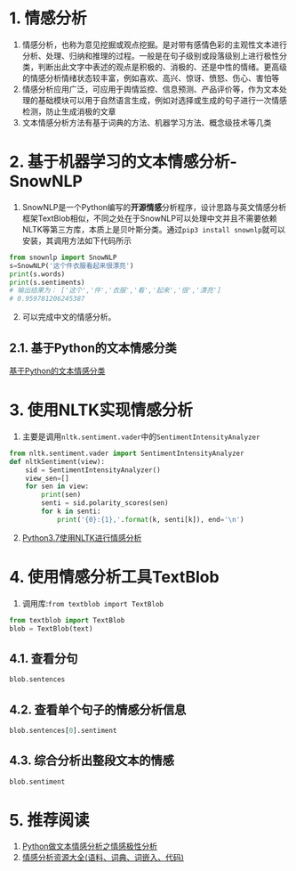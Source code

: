 # 1. 情感分析
1. 情感分析，也称为意见挖掘或观点挖掘。是对带有感情色彩的主观性文本进行分析、处理、归纳和推理的过程。一般是在句子级别或段落级别上进行极性分类，判断出此文字中表述的观点是积极的、消极的、还是中性的情绪。更高级的情感分析情绪状态较丰富，例如喜欢、高兴、惊讶、愤怒、伤心、害怕等
2. 情感分析应用广泛，可应用于舆情监控、信息预测、产品评价等，作为文本处理的基础模块可以用于自然语言生成，例如对选择或生成的句子进行一次情感检测，防止生成消极的文章
3. 文本情感分析方法有基于词典的方法、机器学习方法、概念级技术等几类

# 2. 基于机器学习的文本情感分析‐SnowNLP
1. SnowNLP是一个Python编写的**开源情感**分析程序，设计思路与英文情感分析框架TextBlob相似，不同之处在于SnowNLP可以处理中文并且不需要依赖NLTK等第三方库，本质上是贝叶斯分类。通过`pip3 install snownlp`就可以安装，其调用方法如下代码所示
```py
from snownlp import SnowNLP
s=SnowNLP('这个件衣服看起来很漂亮')
print(s.words)
print(s.sentiments)
# 输出结果为： ['这个','件','衣服','看','起来','很','漂亮'] 
# 0.959781206245387
```

2. 可以完成中文的情感分析。

## 2.1. 基于Python的文本情感分类
<a href = "https://mp.weixin.qq.com/s/JdHfnDu3NVnOdXpslVzKAg">基于Python的文本情感分类</a>

# 3. 使用NLTK实现情感分析
1. 主要是调用`nltk.sentiment.vader`中的`SentimentIntensityAnalyzer`
```py
from nltk.sentiment.vader import SentimentIntensityAnalyzer
def nltkSentiment(view):
    sid = SentimentIntensityAnalyzer()
    view_sen=[]
    for sen in view:
        print(sen)
        senti = sid.polarity_scores(sen)
        for k in senti:
            print('{0}:{1},'.format(k, senti[k]), end='\n')
```
2. <a href = "https://blog.csdn.net/EchoooZhang/article/details/102790464">Python3.7使用NLTK进行情感分析</a>

# 4. 使用情感分析工具TextBlob
1. 调用库:`from textblob import TextBlob`
```py
from textblob import TextBlob
blob = TextBlob(text)
```

## 4.1. 查看分句
```py
blob.sentences
```

## 4.2. 查看单个句子的情感分析信息
```py
blob.sentences[0].sentiment
```

## 4.3. 综合分析出整段文本的情感
```py
blob.sentiment
```
# 5. 推荐阅读
1. <a href = "https://www.jianshu.com/p/4cfcf1610a73">Python做文本情感分析之情感极性分析</a>
2. <a href = "https://blog.csdn.net/qq280929090/article/details/70838025">情感分析资源大全(语料、词典、词嵌入、代码)</a>